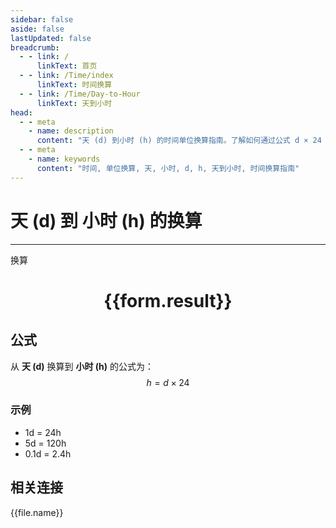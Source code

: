 ```yaml
---
sidebar: false
aside: false
lastUpdated: false
breadcrumb:
  - - link: /
      linkText: 首页
  - - link: /Time/index
      linkText: 时间换算
  - - link: /Time/Day-to-Hour
      linkText: 天到小时
head:
  - - meta
    - name: description
      content: "天 (d) 到小时 (h) 的时间单位换算指南。了解如何通过公式 d × 24 换算为小时。"
  - - meta
    - name: keywords
      content: "时间, 单位换算, 天, 小时, d, h, 天到小时, 时间换算指南"
---
```

# 天 (d) 到 小时 (h) 的换算
---
<script setup>
import { onMounted, reactive, inject, ref } from 'vue'
import { NButton, NForm, NFormItem, NInput, NInputNumber, NSelect, NCard, useMessage,NGrid ,NGi } from 'naive-ui'
import { defineClientComponent } from 'vitepress'
import { Time } from '../../files';

const convert = inject('convert')

const form = reactive({
  number: null,
  result: '',
})

const convertHandler = () => {
  if (form.number !== null && !isNaN(form.number)) {
    const convertedValue = parseFloat(form.number) * 24
    form.result = `${form.number}d = ${convertedValue.toFixed(2)}h`
  } else {
    form.result = '请输入有效的数值。'
  }
}
</script>

<n-form size="large" :model="form">
  <n-form-item label="天 (d)">
    <n-input-number v-model:value="form.number" placeholder="输入天" style="width: 100%" />
  </n-form-item>
  <n-form-item>
    <n-button type="primary" @click="convertHandler" block>换算</n-button>
  </n-form-item>
</n-form>

<n-card  embedded :bordered="false" hoverable>
  <div  style="text-align:center">
    <h1>{{form.result}}</h1>
  </div>
</n-card>

## 公式

从 **天 (d)** 换算到 **小时 (h)** 的公式为：
$$ h = d \times 24 $$

### 示例
- 1d = 24h
- 5d = 120h
- 0.1d = 2.4h

## 相关连接
<n-grid x-gap="12" :cols="4">
  <n-gi v-for="(file, index) in Time" :key="index">
    <n-button
      text
      tag="a"
      :href="file.path"
      type="primary"
    >
      {{file.name}}
    </n-button>
  </n-gi>
</n-grid>
